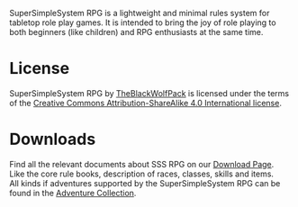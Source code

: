 SuperSimpleSystem RPG is a lightweight and minimal rules system for tabletop role play games. It is intended to bring the joy of role playing to both beginners (like children) and RPG enthusiasts at the same time.

# License
SuperSimpleSystem RPG by [TheBlackWolfPack](https://theblackwolfpack.github.io/) is licensed under the terms of the [Creative Commons Attribution-ShareAlike 4.0 International license](http://creativecommons.org/licenses/by-sa/4.0/).

# Downloads
Find all the relevant documents about SSS RPG on our [Download Page](./downloads).  
Like the core rule books, description of races, classes, skills and items.  
All kinds if adventures supported by the SuperSimpleSystem RPG can be found in the [Adventure Collection](./adventures).
